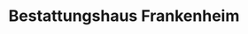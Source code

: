 ---
title: "Bestattungshaus Frankenheim"
url: /duesseldorf/bestattungshaus-frankenheim/
shop: Bestattungen
---